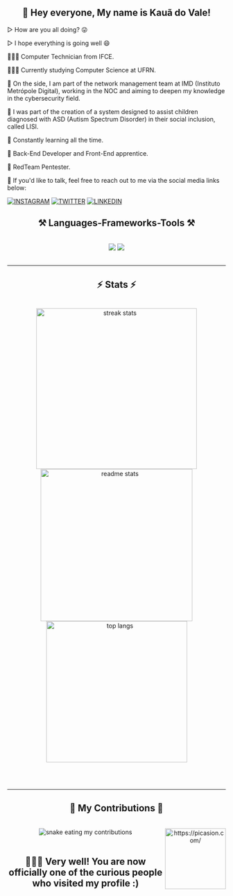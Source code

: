<h2 align="center">👋 Hey everyone, My name is Kauã do Vale!</h2>

▷ How are you all doing? 😜

▷ I hope everything is going well 😄

🧑🏿‍💻 Computer Technician from IFCE.

🧑🏿‍💻 Currently studying Computer Science at UFRN.

🔭 On the side, I am part of the network management team at IMD (Instituto Metrópole Digital), working in the NOC and aiming to deepen my knowledge in the cybersecurity field.

🔭 I was part of the creation of a system designed to assist children diagnosed with ASD (Autism Spectrum Disorder) in their social inclusion, called LISI.

📕 Constantly learning all the time.

💼 Back-End Developer and Front-End apprentice.

💼 RedTeam Pentester.

💬 If you'd like to talk, feel free to reach out to me via the social media links below:   

[![INSTAGRAM](https://img.shields.io/badge/Instagram-E4405F?style=for-the-badge&logo=instagram&logoColor=white)](https://www.instagram.com/kkaua027/)
[![TWITTER](https://img.shields.io/badge/Twitter-1DA1F2?style=for-the-badge&logo=twitter&logoColor=white)](https://twitter.com/kdoxi_)
[![LINKEDIN](https://img.shields.io/badge/LinkedIn-0077B5?style=for-the-badge&logo=linkedin&logoColor=white)](https://www.google.com/url?sa=t&source=web&rct=j&opi=89978449&url=https://br.linkedin.com/in/kauadovale&ved=2ahUKEwijm8nc-saGAxVzqZUCHfy3IPEQFnoECBEQAQ&usg=AOvVaw01fq3ZvC0h_fB_tIxVrHxB)

<h2 align="center">⚒️ Languages-Frameworks-Tools ⚒️</h2> <br/> <div align="center"> <img src="https://skillicons.dev/icons?i=vscode,obsidian,html,css,js,neovim,github,figma,git" /> <img src="https://skillicons.dev/icons?i=kali,cpp,python,mysql" /><br> <br/> <hr/> <h2 align="center">⚡ Stats ⚡</h2> <br> <div align=center> <img width=370 src="https://github-readme-streak-stats-salesp07.vercel.app/?user=DevlTz&count_private=true&theme=react&border_radius=10" alt="streak stats"/> <img width=350 src="https://github-readme-stats-salesp07.vercel.app/api?username=DevlTz&count_private=true&show_icons=true&theme=react&rank_icon=github&border_radius=10" alt="readme stats" /> <br/> <img width=325 align="center" src="https://github-readme-stats-salesp07.vercel.app/api/top-langs/?username=DevlTz&hide=HTML&langs_count=8&layout=compact&theme=react&border_radius=10&size_weight=0.5&count_weight=0.5&exclude_repo=github-readme-stats" alt="top langs" /> </div>

<br/><br/>
<hr/> <div align="center"> <h2>🐍 My Contributions 🐍</h2> <br> <img alt="snake eating my contributions" src="https://raw.githubusercontent.com/devltz/salesp07/output/github-contribution-grid-snake.svg" />
<img align="right" src="https://i.picasion.com/pic92/d33eae27397fef422c7d3005f7a9fa1d.gif" height="140" alt="https://picasion.com/" /></a> 
<br/><br/>
</div> <h2 align="center"> 🕵🏾‍♂️ Very well! You are now officially one of the curious people who visited my profile :) </div> </div></h2>
